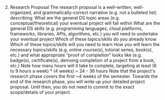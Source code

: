2. Research Proposal
The research proposal is a well-written, well-organized, and grammatically-correct narrative (e.g. not a bulleted list) describing:
What are the general DS topic areas (e.g. conceptual/theoretical) your eventual project will fall within 
What are the general DS skills (e.g. programming languages, cloud platforms, frameworks, libraries, APIs, algorithms, etc.) you will need to undertake your eventual project
Which of these topics/skills do you already know
Which of these topics/skills will you need to learn
How you will learn the necessary topics/skills (e.g. online course(s), tutorial series, book(s), etc.) and what appropriate “proof of completion” looks like (e.g. badge(s), certificate(s), demoing completion of a project from a book, etc.)
Note how many hours will it take to complete, targeting at least (6 to 9 hours a week) * (4 weeks) = 24 - 36 hours
Note that the project's research phase covers the first ~4 weeks of the semester. Towards the end of the research phase, you will write up your detailed project proposal. Until then, you do not need to commit to the exact scope/details of your project.
